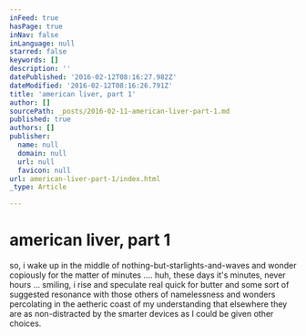 ```yaml
---
inFeed: true
hasPage: true
inNav: false
inLanguage: null
starred: false
keywords: []
description: ''
datePublished: '2016-02-12T08:16:27.982Z'
dateModified: '2016-02-12T08:16:26.791Z'
title: 'american liver, part 1'
author: []
sourcePath: _posts/2016-02-11-american-liver-part-1.md
published: true
authors: []
publisher:
  name: null
  domain: null
  url: null
  favicon: null
url: american-liver-part-1/index.html
_type: Article

---
```

# american liver, part 1

so, i wake up in the middle of nothing-but-starlights-and-waves and wonder copiously for the matter of minutes .... huh, these days it's minutes, never hours ... smiling, i rise and speculate real quick for butter and some sort of suggested resonance with those others of namelessness and wonders percolating in the aetheric coast of my understanding that elsewhere they are as non-distracted by the smarter devices as I could be given other choices.